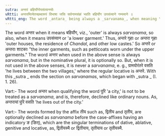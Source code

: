```yaml
---
sutra: अन्तरं बहिर्योगोपसंव्यानयोः
vRtti: अन्तरमित्येतच्छब्दरूपं विभाषा जसि सर्वनामसंज्ञं भवति बहिर्योग उपसंव्याने गम्यमाने ॥
vRtti_eng: The word _antara_ being always a _sarvanama_, when meaning \"outer\" or \"a lower garment,\" is optionally so before the affix _jas_.
---
```

The word अन्तर when it means बहिर्योग, viz., 'outer' is always _sarvanama_, so also, when it means उपसंव्यान or 'a lower garment.' Thus, अन्तरे गृहाः or अन्तरा गृहाः 'outer houses, the residence of _Chandal_, and other low castes.' So अन्तरे or अन्तराः शाटकाः "the inner garments, such as petticoats worn under the upper garments." The word अन्तर when used in the above sense is always _sarvanama_, but in the nominative plural, it is optionally so. But, when it is not used in the above senses, it is never a _sarvanama_, e. g., ग्रामयोरंतरे वसति 'he lives between the two villages,' where the regular locative is अन्तरे. With this _sutra _ ends the section on _sarvanamas_, which began with _sutra _ (I. 1. 26).

Vart:- The word अन्तर when qualifying the word पुरि 'a city,' is not to be treated as a _sarvanama_, and is, therefore, declined like ordinary nouns. As, अन्तरायां पुरि वसति 'he lives out of the city.'

Vart:- The words formed by the affix तीय such as, द्वितीय and तृतीय, are optionally declined as _sarvanama_ before the case-affixes having an indicatory ङ (ङित्), which are the singular terminations of dative, ablative, genitive and locative, as, द्वितीयस्मै or द्वितीयाय, तृतीयाय or तृतीयस्मै.
